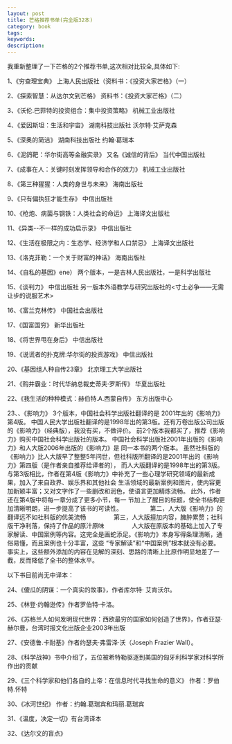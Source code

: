 ```yaml
---
layout: post
title: 芒格推荐书单(完全版32本)
category: book
tags: 
keywords: 
description: 
---
```



我重新整理了一下芒格的2个推荐书单,这次相对比较全,具体如下:

1、《穷查理宝典》                                                  上海人民出版社（资料书：《投资大家芒格》（一）

2、《探索智慧：从达尔文到芒格》                                              资料书：《投资大家芒格》（二）

3、《沃伦.巴菲特的投资组合：集中投资策略》                            机械工业出版社
        
4、《爱因斯坦：生活和宇宙》                                                     湖南科技出版社  沃尔特·艾萨克森
       
5、《深奥的简洁》                                                                       湖南科技出版社  约翰·葛瑞本
        
6、《泥鸽靶：华尔街高等金融实录》  又名《诚信的背后》         当代中国出版社  
       
7、《成事在人：关键时刻发挥领导和合作的效力》                      机械工业出版社
       
8、《第三种猩猩：人类的身世与未来》                                       海南出版社
        
9、《只有偏执狂才能生存》                                                        中信出版社
        
10、《枪炮、病菌与钢铁：人类社会的命运》                             上海译文出版社
        
11、《异类--不一样的成功启示录》                                            中信出版社
        
12、《生活在极限之内：生态学、经济学和人口禁忌》               上海译文出版社
        
13、《洛克菲勒：一个关于财富的神话》                                    海南出版社
        
14、《自私的基因》ene）                                                          两个版本，一是吉林人民出版社，一是科学出版社
        
15、《谈判力》                      中信出版社        另一版本外语教学与研究出版社的<寸土必争——无需让步的说服艺术>
        
16、《富兰克林传》                                                                    中国社会出版社
        
17、《国富国穷》                                                                        新华出版社
        
18、《将世界甩在身后》                                                             中信出版社
        
19、《说谎者的扑克牌:华尔街的投资游戏》                                中信出版社
        
20、《基因组人种自传23章》                                                     北京理工大学出版社
        
21、《购并霸业：时代华纳总裁史蒂夫·罗斯传》                        华夏出版社
        
22、《我生活的种种模式：赫伯特.A.西蒙自传》                         东方出版中心
        
23、、《影响力》   3个版本，中国社会科学出版社翻译的是 2001年出的《影响力》第4版。
中国人民大学出版社翻译的是1998年出的第3版。还有万卷出版公司出版的《影响力》（经典版），我没有买，不做评价。 
前2个版本我都买了，推荐《影响力》购买中国社会科学出版社的版本。
中国社会科学出版社2001年出版的《影响力》和人大版2006年出版的《影响力》是 同一本书的两个版本。
虽然社科版的《影响力》比人大版早了整整5年问世，但社科版所翻译的是2001年出的《影响力》第四版（是作者亲自推荐给译者的）， 
而人大版翻译的是1998年出的第3版。与第3版相比，作者在第4版《影响力》中补充了一些心理学研究领域的最新成果，加入了来自政界、娱乐界和其他社会 
生活领域的最新案例和图片，使内容更加新颖丰富；又对文字作了一些删改和润色，使语言更加精炼流畅。
此外，作者还在第4版中将每一章分成了更多小节，每一 节加上了醒目的标题，使全书结构更加清晰明朗，进一步提高了该书的可读性。
　　　　
第二，人大版《影响力》的翻译远不如社科版的优美流畅
　　　　
第三，人大版擅加内容，臃肿累赘；社科版干净利落，保持了作品的原汁原味
　　　　
人大版在原版本的基础上加入了专家解读、中国案例等内容。这完全是画蛇添足。《影响力》本身写得条理清晰，通俗易懂，而且案例也十分丰富，这些 “专家解读”和“中国案例”根本就没有必要。事实上，这些额外添加的内容在见解的深刻、思路的清晰上比原作明显地差了一截，反而降低了全书的整体水平。
 

以下书目前尚无中译本：
               
24、《傻瓜的阴谋：一个真实的故事》，作者库尔特· 艾肯沃尔。
        	
25、《林登·约翰逊传》作者罗伯特·卡洛。
        
26、《苏格兰人如何发明现代世界：西欧最穷的国家如何创造了世界》，作者亚瑟·赫尔曼，台湾时报文化出版企业2003年出版
       
27、《安德鲁.卡耐基》作者约瑟夫·弗雷泽·沃（Joseph Frazier Wall）。
        
28、《科学战神》书中介绍了，五位被希特勒驱逐到美国的匈牙利科学家对科学所作出的贡献
        
29、《三个科学家和他们各自的上帝：在信息时代寻找生命的意义》          作者：罗伯特.怀特
       
30、《冰河世纪》            作者：约翰.葛瑞宾和玛丽.葛瑞宾    

31、《温度，决定一切》有台湾译本
        
32、《达尔文的盲点》




